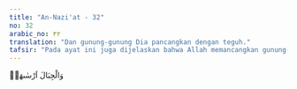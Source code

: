 ```yaml
---
title: "An-Nazi'at - 32"
no: 32
arabic_no: ٣٢
translation: "Dan gunung-gunung Dia pancangkan dengan teguh."
tafsir: "Pada ayat ini juga dijelaskan bahwa Allah memancangkan gunung-gunung dengan cara yang teguh sekali laksana tonggak sehingga menjadikan bumi stabil tidak goyah. Allah menerangkan hikmahnya pada ayat berikut ini."
---
```

وَالْجِبَالَ اَرْسٰىهَاۙ